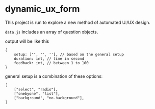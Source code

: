 # dynamic_ux_form
This project is run to explore a new method of automated UI/UX design. 

`data.js` includes an array of question objects. 

output will be like this
```
{
    setup: ['', '', ''], // based on the general setup
    duration: int, // time in second
    feedback: int, // between 1 to 100
}

```

general setup is a combination of these options: 
```
[
    ["select", "radio"],
    ["onebyone", "list"], 
    ["background", "no-background"],
]
```
